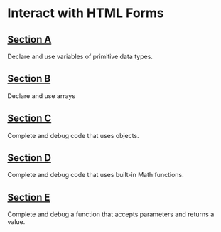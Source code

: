 # Interact with HTML Forms

## [Section A](./SectionA/README.md)
Declare and use variables of primitive data types.

## [Section B](./SectionB/README.md)
Declare and use arrays

## [Section C](./SectionC/README.md)
Complete and debug code that uses objects.

## [Section D](./SectionD/README.md)
Complete and debug code that uses built-in Math functions.

## [Section E](./SectionE/README.md)
Complete and debug a function that accepts parameters and returns a value.